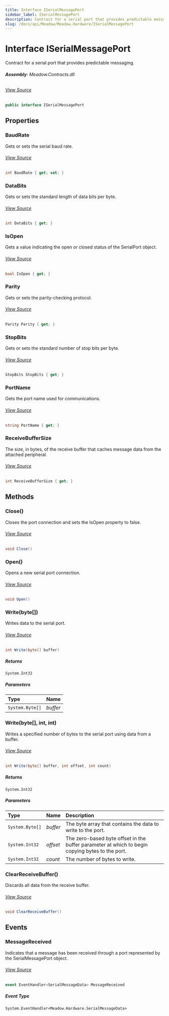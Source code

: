 ```yaml
---
title: Interface ISerialMessagePort
sidebar_label: ISerialMessagePort
description: Contract for a serial port that provides predictable messaging.
slug: /docs/api/Meadow/Meadow.Hardware/ISerialMessagePort
---
```

# Interface ISerialMessagePort
Contract for a serial port that provides predictable messaging.

###### **Assembly**: Meadow.Contracts.dll
###### [View Source](https://github.com/WildernessLabs/Meadow.Contracts.git/blob/develop/Source/Meadow.Contracts/Hardware/Contracts/PortsAndBuses/ISerialMessagePort.cs#L7)
```csharp title="Declaration"
public interface ISerialMessagePort
```
## Properties
### BaudRate
Gets or sets the serial baud rate.
###### [View Source](https://github.com/WildernessLabs/Meadow.Contracts.git/blob/develop/Source/Meadow.Contracts/Hardware/Contracts/PortsAndBuses/ISerialMessagePort.cs#L12)
```csharp title="Declaration"
int BaudRate { get; set; }
```
### DataBits
Gets or sets the standard length of data bits per byte.
###### [View Source](https://github.com/WildernessLabs/Meadow.Contracts.git/blob/develop/Source/Meadow.Contracts/Hardware/Contracts/PortsAndBuses/ISerialMessagePort.cs#L17)
```csharp title="Declaration"
int DataBits { get; }
```
### IsOpen
Gets a value indicating the open or closed status of the SerialPort object.
###### [View Source](https://github.com/WildernessLabs/Meadow.Contracts.git/blob/develop/Source/Meadow.Contracts/Hardware/Contracts/PortsAndBuses/ISerialMessagePort.cs#L22)
```csharp title="Declaration"
bool IsOpen { get; }
```
### Parity
Gets or sets the parity-checking protocol.
###### [View Source](https://github.com/WildernessLabs/Meadow.Contracts.git/blob/develop/Source/Meadow.Contracts/Hardware/Contracts/PortsAndBuses/ISerialMessagePort.cs#L27)
```csharp title="Declaration"
Parity Parity { get; }
```
### StopBits
Gets or sets the standard number of stop bits per byte.
###### [View Source](https://github.com/WildernessLabs/Meadow.Contracts.git/blob/develop/Source/Meadow.Contracts/Hardware/Contracts/PortsAndBuses/ISerialMessagePort.cs#L32)
```csharp title="Declaration"
StopBits StopBits { get; }
```
### PortName
Gets the port name used for communications.
###### [View Source](https://github.com/WildernessLabs/Meadow.Contracts.git/blob/develop/Source/Meadow.Contracts/Hardware/Contracts/PortsAndBuses/ISerialMessagePort.cs#L37)
```csharp title="Declaration"
string PortName { get; }
```
### ReceiveBufferSize
The size, in bytes, of the receive buffer that caches message data from
the attached peripheral.
###### [View Source](https://github.com/WildernessLabs/Meadow.Contracts.git/blob/develop/Source/Meadow.Contracts/Hardware/Contracts/PortsAndBuses/ISerialMessagePort.cs#L43)
```csharp title="Declaration"
int ReceiveBufferSize { get; }
```
## Methods
### Close()
Closes the port connection and sets the IsOpen property to false.
###### [View Source](https://github.com/WildernessLabs/Meadow.Contracts.git/blob/develop/Source/Meadow.Contracts/Hardware/Contracts/PortsAndBuses/ISerialMessagePort.cs#L59)
```csharp title="Declaration"
void Close()
```
### Open()
Opens a new serial port connection.
###### [View Source](https://github.com/WildernessLabs/Meadow.Contracts.git/blob/develop/Source/Meadow.Contracts/Hardware/Contracts/PortsAndBuses/ISerialMessagePort.cs#L64)
```csharp title="Declaration"
void Open()
```
### Write(byte[])
Writes data to the serial port.
###### [View Source](https://github.com/WildernessLabs/Meadow.Contracts.git/blob/develop/Source/Meadow.Contracts/Hardware/Contracts/PortsAndBuses/ISerialMessagePort.cs#L72)
```csharp title="Declaration"
int Write(byte[] buffer)
```

##### Returns

`System.Int32`

##### Parameters

| Type | Name |
|:--- |:--- |
| `System.Byte[]` | *buffer* |

### Write(byte[], int, int)
Writes a specified number of bytes to the serial port using data from a buffer.
###### [View Source](https://github.com/WildernessLabs/Meadow.Contracts.git/blob/develop/Source/Meadow.Contracts/Hardware/Contracts/PortsAndBuses/ISerialMessagePort.cs#L82)
```csharp title="Declaration"
int Write(byte[] buffer, int offset, int count)
```

##### Returns

`System.Int32`

##### Parameters

| Type | Name | Description |
|:--- |:--- |:--- |
| `System.Byte[]` | *buffer* | The byte array that contains the data to write to the port. |
| `System.Int32` | *offset* | The zero-based byte offset in the buffer parameter at which to begin copying bytes to the port. |
| `System.Int32` | *count* | The number of bytes to write. |

### ClearReceiveBuffer()
Discards all data from the receive buffer.
###### [View Source](https://github.com/WildernessLabs/Meadow.Contracts.git/blob/develop/Source/Meadow.Contracts/Hardware/Contracts/PortsAndBuses/ISerialMessagePort.cs#L87)
```csharp title="Declaration"
void ClearReceiveBuffer()
```
## Events
### MessageReceived
Indicates that a message has been received through a port represented
by the SerialMessagePort object.
###### [View Source](https://github.com/WildernessLabs/Meadow.Contracts.git/blob/develop/Source/Meadow.Contracts/Hardware/Contracts/PortsAndBuses/ISerialMessagePort.cs#L49)
```csharp title="Declaration"
event EventHandler<SerialMessageData> MessageReceived
```
##### Event Type
`System.EventHandler<Meadow.Hardware.SerialMessageData>`
